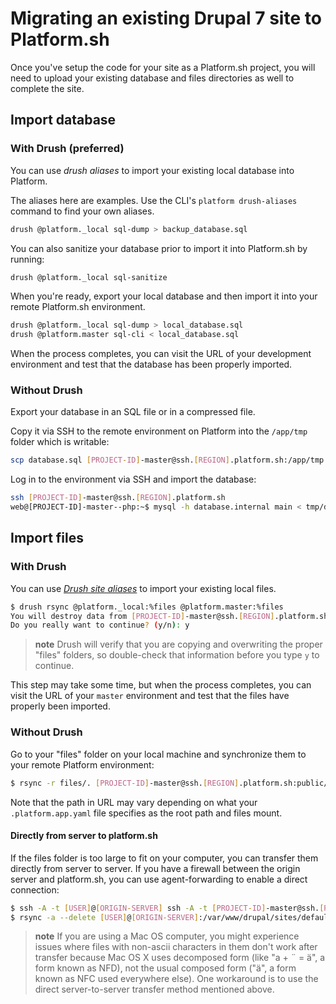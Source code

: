 # Migrating an existing Drupal 7 site to Platform.sh

Once you've setup the code for your site as a Platform.sh project, you will need to upload your existing database and files directories as well to complete the site.

## Import database

### With Drush (preferred)

You can use *drush aliases* to import your existing local database into
Platform.

The aliases here are examples. Use the CLI's `platform drush-aliases` command to find your own aliases.

```bash
drush @platform._local sql-dump > backup_database.sql
```

You can also sanitize your database prior to import it into Platform.sh by
running:

```bash
drush @platform._local sql-sanitize
```

When you're ready, export your local database and then import it into
your remote Platform.sh environment.

```bash
drush @platform._local sql-dump > local_database.sql
drush @platform.master sql-cli < local_database.sql
```

When the process completes, you can visit the URL of your development
environment and test that the database has been properly imported.

### Without Drush

Export your database in an SQL file or in a compressed file.

Copy it via SSH to the remote environment on Platform into the
`/app/tmp` folder which is writable:

```bash
scp database.sql [PROJECT-ID]-master@ssh.[REGION].platform.sh:/app/tmp
```

Log in to the environment via SSH and import the database:

```bash
ssh [PROJECT-ID]-master@ssh.[REGION].platform.sh
web@[PROJECT-ID]-master--php:~$ mysql -h database.internal main < tmp/database.sql
```

## Import files

### With Drush

You can use [*Drush site aliases*](http://docs.drush.org/en/master/usage/#site-aliases) to import your existing local files.

```bash
$ drush rsync @platform._local:%files @platform.master:%files
You will destroy data from [PROJECT-ID]-master@ssh.[REGION].platform.sh:././sites/default/files and replace with data from ~/Sites/platform/sites/default/files/
Do you really want to continue? (y/n): y
```

> **note**
> Drush will verify that you are copying and overwriting the proper "files" folders, so double-check that information before you type `y` to continue.

This step may take some time, but when the process completes, you can
visit the URL of your `master` environment and test that the files
have properly been imported.

### Without Drush

Go to your "files" folder on your local machine and synchronize them to
your remote Platform environment:

```bash
$ rsync -r files/. [PROJECT-ID]-master@ssh.[REGION].platform.sh:public/sites/default/files/
```

Note that the path in URL may vary depending on what your `.platform.app.yaml` file specifies as the root path and files mount.

#### Directly from server to platform.sh
If the files folder is too large to fit on your computer, you can transfer them directly from server to server. If you have a firewall between the origin server and platform.sh, you can use agent-forwarding to enable a direct connection:
```bash
$ ssh -A -t [USER]@[ORIGIN-SERVER] ssh -A -t [PROJECT-ID]-master@ssh.[REGION].platform.sh
$ rsync -a --delete [USER]@[ORIGIN-SERVER]:/var/www/drupal/sites/default/files/ public/sites/default/files
```

> **note**
> If you are using a Mac OS computer, you might experience issues where files with non-ascii characters in them don't work after transfer because Mac OS X uses decomposed form (like "a + ¨ = ä", a form known as NFD), not the usual composed form ("ä", a form known as NFC used everywhere else). One workaround is to use the direct server-to-server transfer method mentioned above.
